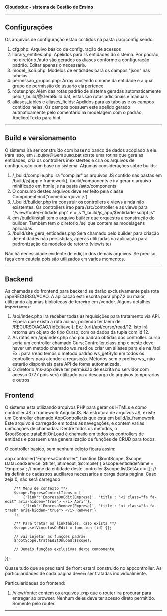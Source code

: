 **Cloudeduc - sistema de Gestão de Ensino**

---

## Configurações

Os arquivos de configuração estão contidos na pasta /src/config sendo:

1. cfg.php: Arquivo básico de configuração de acessos
2. library_entities.php: Apelidos para as entidades do sistema. Por padrão, no diretório /auto são gerados os aliases conforme a configuração padrão. Editar apenas o necessário.
3. model_json.php: Modelos de entidades para os campos "json" nas tabelas. 
4. permissao_grupos.php: Array contendo o nome da entidade e a qual grupo de permissão de usuario ela pertence
5. router.php: Além das rotas padrão de sistema geradas automaticamente pelo /_build/@GeraBuild.bat, estas são rotas adicionais e manuais
6. aliases_tables e aliases_fields: Apelidos para as tabelas e os campos contidos nelas. Os campos possuem este apelido gerado autmaticamente pelo comentário na modelagem com o padrão: Apelido|Texto para hint

---

## Build e versionamento

O sistema irá ser construído com base no banco de dados acoplado a ele. Para isso, em /_build/@GeraBuild.bat existe uma rotina que gera as entidades, cria os controllers inexistentes e cria os arquivos de configuração com base no sistema.
Algumas considerações sobre builds:

1. /_build/compile.php ira "compilar" os arquivos JS contido nas pastas em /build/js[app e framework], /build/components e ira gerar o arquivo minificado em htmle js na pasta /auto/components
2. O consumo destes arquivos deve ser feito pela classe Component::init('nomedoarquivo.js')
3. /_build/builder.php ira construir os controllers e views ainda não existentes. Os controllers irao para /src/controller e as views para "/view/fonte/Entidade.php" e o js "/_build/js_app/$entidade-script.js"
4. em /build/install tem o arquivo builder que orquestra a construção do builder. Também tem o diretorio /sql que contem as modelagens aplicadas
5. /build/site_gera_entidades.php Sera chamado pelo builder para criação de entidades não persistidas, apenas utilizadas na aplicação para padronização de modelos de retorno (view/site)

Não há necessidade evidente de edição dos demais arquivos. Se preciso, faça com cautela pois são utilizados em varios momentos.

---

## Backend

As chamadas do frontend para backend se darão exclusivamente pela rota /api/RECURSO/ACAO. 
A aplicação esta escrita para php7.2 ou maior, utilizando algumas bibliotecas de terceiro em /vendor. 
Alguns detalhes importantes:

1. /api/index.php Ira receber todas as requisições para tratamento via API. Espera que exista a rota acima, podendo ter laém de /RECURSO/ACAO/{idEditavel}. 
    Ex.: {url}/api/curso/read/12. Isto irá retorna um objeto do tipo Curso, com os dados da tupla com id 12.
2. As rotas em /api/index.php são por padrão obtidas dos controller. curso seria um controller chamado CursoController.class.php e neste deve haver um metodo chamado
    ws_read ou criar um aliases para ele na /api. Ex.: para /read temos o metodo padrão ws_getById em todos os controllers para atender a requsição. Métodos sem o prefixo ws_ não estarão disponíveis para API de forma automatizada.
3. O diretorio /ns-app deve ter permissão de escrita no servidor com acesso 0777 pois será utilizado para descarga de arquivos temporarios e outros

## Frontend

O sistema esta utilizando arquivos PHP para gerar os HTMLs e como controller JS o framework AngularJS.
Na estrutura de arquivos JS, existe um Controller chamado AppController.js que esta em build/js_framework.
Este arquivo é carregado em todas as navegações, e contem varias unificações de chamadas. Dentre todos os métodos, o $rootScope.trataEditOnLoad é chamado em todos os controllers de entidads
 e possuem uma generalização de funções de CRUD para todos.

O controller basico, sem nenhum edição ficara assim:

app.controller("EmpresaController", function ($rootScope, $scope, DataLoadService, $filter, $timeout, $compile) {
        $scope.entidadeName = 'Empresa'; // nome da entidade deste controller
        $scope.listGetAux = []; // ira definir os cadastros auxiliares necessarios a carga desta pagina. Caso zeja 0, não será carregado
        
        /** Menu de contexto **/
        $scope.EmpresaContextItens = [
            {'link':'EmpresaOnEdit(Empresa)', 'title': '<i class="fa fa-edit" aria-hidden="true"> </i> Abrir'},
            {'link':'EmpresaRemove(Empresa)', 'title': '<i class="fa fa-trash" aria-hidden="true"> </i> Remover'}
        ];
        
        /** Para tratar os linktables, caso exista **/
        $scope.setVinculosOnEdit = function (id) {};

        // vai injetar as funções padrão
        $rootScope.trataEditOnLoad($scope);

        // Demais funções exclusivas deste componente
});

Quase tudo que se precisará de front estará construido no appcontroller. As particularidades de cada pagina devem ser tratadas individualmente.

Particularidades do frontend:
1. /view/fonte: contem os arquivos .php que o router ira procurar para entregar ao browser. Nenhum deles deve ter acesso direto permitido. Somente pelo router.

---